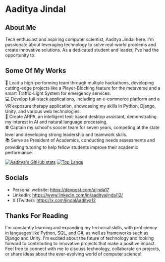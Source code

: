 # Aaditya Jindal

## About Me
Tech enthusiast and aspiring computer scientist, Aaditya Jindal here. I'm passionate about leveraging technology to solve real-world problems and create innovative solutions.
As a dedicated student and leader, I've had the opportunity to:

## Some Of My Works
🚀 Lead a high-performing team through multiple hackathons, developing cutting-edge projects like a Player-Blocking feature for the metaverse and a smart Traffic-Light System for emergency services.<br>
💻 Develop full-stack applications, including an e-commerce platform and a VR exposure therapy application, showcasing my skills in Python, Django, Unity, and various web technologies.<br>
🤖 Create ARPA, an intelligent text-based desktop assistant, demonstrating my interest in AI and natural language processing.<br>
⚽ Captain my school's soccer team for seven years, competing at the state level and developing strong leadership and teamwork skills.<br>
📚 Serve as President of Academics, conducting needs assessments and providing tutoring to help fellow students improve their academic performance.<br>

[![Aaditya's GitHub stats](https://github-readme-stats.vercel.app/api?username=retr0-os)](https://github.com/retr0-os/github-readme-stats)   [![Top Langs](https://github-readme-stats.vercel.app/api/top-langs/?username=retr0-os&layout=compact)](https://github.com/retr0-os/github-readme-stats&layout=compact)


## Socials
- Personal website: https://devpost.com/ajinda17
- LinkedIn: https://www.linkedin.com/in/aadityajindal12/
- X (Twitter): https://x.com/jindalAaditya12


## Thanks For Reading
I'm constantly learning and expanding my technical skills, with proficiency in languages like Python, SQL, and C#, as well as frameworks such as Django and Unity. I'm excited about the future of technology and looking forward to contributing to innovative projects that make a positive impact.
Feel free to connect with me to discuss technology, collaborate on projects, or share ideas about the ever-evolving world of computer science!
